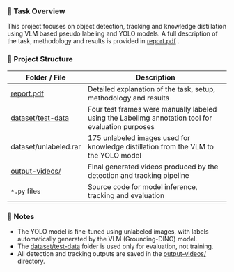 ### 📌 Task Overview

This project focuses on object detection, tracking and knowledge distillation using VLM based pseudo labeling and YOLO models. A full description of the task, methodology and results is provided in [report.pdf](report.pdf)
.

### 📌 Project Structure

| Folder / File | Description |
|---------------|------------|
| [report.pdf](report.pdf) | Detailed explanation of the task, setup, methodology  and results |
| [dataset/test-data](dataset/test-data) | Four test frames were manually labeled using the LabelImg annotation tool for evaluation purposes|
| dataset/unlabeled.rar | 175 unlabeled images used for knowledge distillation from the VLM to the YOLO model |
| [output-videos/](output-videos/) | Final generated videos produced by the detection and tracking pipeline |
| `*.py` files | Source code for model inference, tracking and evaluation |

### 📌 Notes

- The YOLO model is fine-tuned using unlabeled images, with labels automatically generated by the VLM (Grounding-DINO) model.
- The [dataset/test-data](dataset/test-data) folder is used only for evaluation, not training.
- All detection and tracking outputs are saved in the [output-videos/](output-videos/) directory.
